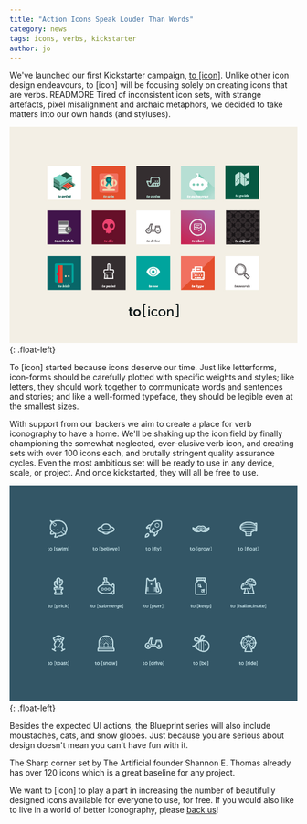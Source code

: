 ```yaml
---
title: "Action Icons Speak Louder Than Words"
category: news
tags: icons, verbs, kickstarter
author: jo
---
```


We've launched our first Kickstarter campaign, [to [icon]](http://toicon.com/). Unlike other icon design endeavours, to [icon] will be focusing solely on creating icons that are verbs. READMORE Tired of inconsistent icon sets, with strange artefacts, pixel misalignment and archaic metaphors, we decided to take matters into our own hands (and styluses).

![to icon](04-10-toicon/toicon_images-05.png){: .float-left}

To [icon] started because icons deserve our time. Just like letterforms, icon-forms should be carefully plotted with specific weights and styles; like letters, they should work together to communicate words and sentences and stories; and like a well-formed typeface, they should be legible even at the smallest sizes.
 
With support from our backers we aim to create a place for verb iconography to have a home. We'll be shaking up the icon field by finally championing the somewhat neglected, ever-elusive verb icon, and creating sets with over 100 icons each, and brutally stringent quality assurance cycles. Even the most ambitious set will be ready to use in any device, scale, or project. And once kickstarted, they will all be free to use.

![blueprint series](04-10-toicon/toicon_images-07.png){: .float-left}

Besides the expected UI actions, the Blueprint series will also include moustaches, cats, and snow globes. Just because you are serious about design doesn't mean you can't have fun with it.

The Sharp corner set by The Artificial founder Shannon E. Thomas already has over 120 icons which is a great baseline for any project.

We want to [icon] to play a part in increasing the number of beautifully designed icons available for everyone to use, for free. If you would also like to live in a world of better iconography, please [back us](https://www.kickstarter.com/projects/gerwitz/to-icon)!









